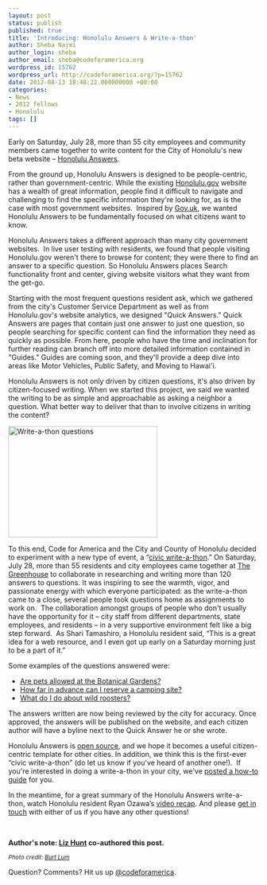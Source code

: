 ```yaml
---
layout: post
status: publish
published: true
title: 'Introducing: Honolulu Answers & Write-a-thon'
author: Sheba Najmi
author_login: sheba
author_email: sheba@codeforamerica.org
wordpress_id: 15762
wordpress_url: http://codeforamerica.org/?p=15762
date: 2012-08-13 18:48:22.000000000 +00:00
categories:
- News
- 2012 fellows
- Honolulu
tags: []
---
```

Early on Saturday, July 28, more than 55 city employees and community members came together to write content for the City of Honolulu's new beta website – <a title="Honolulu Answers" href="http://answers.honolulu.gov" target="_blank">Honolulu Answers</a>.

From the ground up, Honolulu Answers is designed to be people-centric, rather than government-centric. While the existing <a title="Honolulu.gov" href="http://honolulu.gov" target="_blank">Honolulu.gov</a> website has a wealth of great information, people find it difficult to navigate and challenging to find the specific information they're looking for, as is the case with most government websites.  Inspired by <a title="Gov.uk" href="http://gov.uk" target="_blank">Gov.uk</a>, we wanted Honolulu Answers to be fundamentally focused on what citizens want to know.

Honolulu Answers takes a different approach than many city government websites.  In live user testing with residents, we found that people visiting Honolulu.gov weren't there to browse for content; they were there to find an answer to a specific question. So Honolulu Answers places Search functionality front and center, giving website visitors what they want from the get-go.

Starting with the most frequent questions resident ask, which we gathered from the city's Customer Service Department as well as from Honolulu.gov's website analytics, we designed "Quick Answers." Quick Answers are pages that contain just one answer to just one question, so people searching for specific content can find the information they need as quickly as possible. From here, people who have the time and inclination for further reading can branch off into more detailed information contained in "Guides." Guides are coming soon, and they'll provide a deep dive into areas like Motor Vehicles, Public Safety, and Moving to Hawai'i.

Honolulu Answers is not only driven by citizen questions, it's also driven by citizen-focused writing. When we started this project, we said we wanted the writing to be as simple and approachable as asking a neighbor a question. What better way to deliver that than to involve citizens in writing the content?

<a href="http://codeforamerica.org/wp-content/uploads/2012/08/7673651238_4c44642bfd_o.jpg"><img class="aligncenter size-medium wp-image-15785" title="Write-a-thon questions" src="http://codeforamerica.org/wp-content/uploads/2012/08/7673651238_4c44642bfd_o-300x224.jpg" alt="Write-a-thon questions" width="300" height="224" /></a>

To this end, Code for America and the City and County of Honolulu decided to experiment with a new type of event, a “<a title="Honolulu Answers Write-a-thon" href="http://c4a.me/honolulu-writeathon" target="_blank">civic write-a-thon</a>.” On Saturday, July 28, more than 55 residents and city employees came together at <a title="The Greenhouse Innovation Hub" href="http://higreenhouse.com" target="_blank">The Greenhouse</a> to collaborate in researching and writing more than 120 answers to questions. It was inspiring to see the warmth, vigor, and passionate energy with which everyone participated: as the write-a-thon came to a close, several people took questions home as assignments to work on.  The collaboration amongst groups of people who don't usually have the opportunity for it – city staff from different departments, state employees, and residents – in a very supportive environment felt like a big step forward.  As Shari Tamashiro, a Honolulu resident said, “This is a great idea for a web resource, and I even got up early on a Saturday morning just to be a part of it.”

Some examples of the questions answered were:
<ul>
	<li><a href="http://answers.honolulu.gov/articles/are-pets-allowed-at-the-botanical-gardens" target="_blank">Are pets allowed at the Botanical Gardens?</a></li>
	<li><a href="http://answers.honolulu.gov/articles/how-far-in-advance-can-i-reserve-a-camping-site" target="_blank">How far in advance can I reserve a camping site?</a></li>
	<li><a href="http://answers.honolulu.gov/articles/what-do-i-do-about-wild-roosters" target="_blank">What do I do about wild roosters?</a></li>
</ul>
The answers written are now being reviewed by the city for accuracy. Once approved, the answers will be published on the website, and each citizen author will have a byline next to the Quick Answer he or she wrote.

Honolulu Answers is <a href="http://github.com/codeforamerica/honolulu_answers" target="_blank">open source</a>, and we hope it becomes a useful citizen-centric template for other cities. In addition, we think this is the first-ever “civic write-a-thon” (do let us know if you've heard of another one!).  If you're interested in doing a write-a-thon in your city, we've <a href="http://neighborhow.org/guides/host-a-writeathon-in-your-city" target="_blank">posted a how-to guide</a> for you.

In the meantime, for a great summary of the Honolulu Answers write-a-thon, watch Honolulu resident Ryan Ozawa’s <a title="Write-a-thon video summary" href="http://www.youtube.com/watch?v=9uYuzw1uxgg" target="_blank">video recap</a>. And please <a href="mailto:honolulu@codeforamerica.org" target="_blank">get in touch</a> with either of us if you have any other questions!

&nbsp;

<strong>Author's note: <a href="http://codeforamerica.org/author/liz/" target="_blank">Liz Hunt</a> co-authored this post.</strong>

<em><small>Photo credit: <a href="http://www.flickr.com/photos/bytemarks/7673651238/in/photostream" target="_blank">Burt Lum</a></small></em>

Question? Comments? Hit us up <a href="http://twitter.com/codeforamerica">@codeforamerica</a>.

&nbsp;

